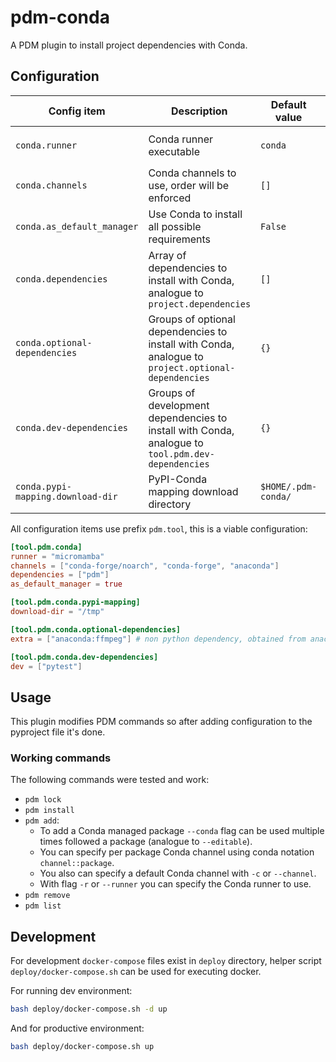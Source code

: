 # pdm-conda

A PDM plugin to install project dependencies with Conda.

## Configuration

| Config item                       | Description                                                                                        | Default value       | Possible values                |
|-----------------------------------|----------------------------------------------------------------------------------------------------|---------------------|--------------------------------|
| `conda.runner`                    | Conda runner executable                                                                            | `conda`             | `conda`, `mamba`, `micromamba` |
| `conda.channels`                  | Conda channels to use, order will be enforced                                                      | `[]`                |                                |
| `conda.as_default_manager`        | Use Conda to install all possible requirements                                                     | `False`             |                                |
| `conda.dependencies`              | Array of dependencies to install with Conda, analogue to `project.dependencies`                    | `[]`                |                                |
| `conda.optional-dependencies`     | Groups of optional dependencies to install with Conda, analogue to `project.optional-dependencies` | `{}`                |                                |
| `conda.dev-dependencies`          | Groups of development dependencies to install with Conda, analogue to `tool.pdm.dev-dependencies`  | `{}`                |                                |
| `conda.pypi-mapping.download-dir` | PyPI-Conda mapping download directory                                                              | `$HOME/.pdm-conda/` |                                |

All configuration items use prefix `pdm.tool`, this is a viable configuration:

```toml
[tool.pdm.conda]
runner = "micromamba"
channels = ["conda-forge/noarch", "conda-forge", "anaconda"]
dependencies = ["pdm"]
as_default_manager = true

[tool.pdm.conda.pypi-mapping]
download-dir = "/tmp"

[tool.pdm.conda.optional-dependencies]
extra = ["anaconda:ffmpeg"] # non python dependency, obtained from anaconda channel

[tool.pdm.conda.dev-dependencies]
dev = ["pytest"]
```

## Usage

This plugin modifies PDM commands so after adding configuration to the pyproject file it's done.

### Working commands

The following commands were tested and work:

* `pdm lock`
* `pdm install`
* `pdm add`:
    * To add a Conda managed package `--conda` flag can be used multiple times followed a package (analogue
      to `--editable`).
    * You can specify per package Conda channel using conda notation `channel::package`.
    * You also can specify a default Conda channel with `-c` or `--channel`.
    * With flag `-r` or `--runner` you can specify the Conda runner to use.
* `pdm remove`
* `pdm list`

## Development

For development `docker-compose` files exist in `deploy` directory, helper script `deploy/docker-compose.sh` can be used
for executing docker.

For running dev environment:

```bash
bash deploy/docker-compose.sh -d up
```

And for productive environment:

```bash
bash deploy/docker-compose.sh up
```
